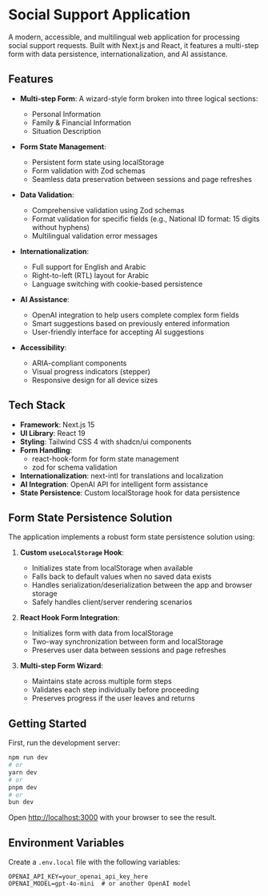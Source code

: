 # Social Support Application

A modern, accessible, and multilingual web application for processing social support requests. Built with Next.js and React, it features a multi-step form with data persistence, internationalization, and AI assistance.

## Features

- **Multi-step Form**: A wizard-style form broken into three logical sections:

  - Personal Information
  - Family & Financial Information
  - Situation Description

- **Form State Management**:

  - Persistent form state using localStorage
  - Form validation with Zod schemas
  - Seamless data preservation between sessions and page refreshes

- **Data Validation**:

  - Comprehensive validation using Zod schemas
  - Format validation for specific fields (e.g., National ID format: 15 digits without hyphens)
  - Multilingual validation error messages

- **Internationalization**:

  - Full support for English and Arabic
  - Right-to-left (RTL) layout for Arabic
  - Language switching with cookie-based persistence

- **AI Assistance**:

  - OpenAI integration to help users complete complex form fields
  - Smart suggestions based on previously entered information
  - User-friendly interface for accepting AI suggestions

- **Accessibility**:
  - ARIA-compliant components
  - Visual progress indicators (stepper)
  - Responsive design for all device sizes

## Tech Stack

- **Framework**: Next.js 15
- **UI Library**: React 19
- **Styling**: Tailwind CSS 4 with shadcn/ui components
- **Form Handling**:
  - react-hook-form for form state management
  - zod for schema validation
- **Internationalization**: next-intl for translations and localization
- **AI Integration**: OpenAI API for intelligent form assistance
- **State Persistence**: Custom localStorage hook for data persistence

## Form State Persistence Solution

The application implements a robust form state persistence solution using:

1. **Custom `useLocalStorage` Hook**:

   - Initializes state from localStorage when available
   - Falls back to default values when no saved data exists
   - Handles serialization/deserialization between the app and browser storage
   - Safely handles client/server rendering scenarios

2. **React Hook Form Integration**:

   - Initializes form with data from localStorage
   - Two-way synchronization between form and localStorage
   - Preserves user data between sessions and page refreshes

3. **Multi-step Form Wizard**:
   - Maintains state across multiple form steps
   - Validates each step individually before proceeding
   - Preserves progress if the user leaves and returns

## Getting Started

First, run the development server:

```bash
npm run dev
# or
yarn dev
# or
pnpm dev
# or
bun dev
```

Open [http://localhost:3000](http://localhost:3000) with your browser to see the result.

## Environment Variables

Create a `.env.local` file with the following variables:

```
OPENAI_API_KEY=your_openai_api_key_here
OPENAI_MODEL=gpt-4o-mini  # or another OpenAI model
```
